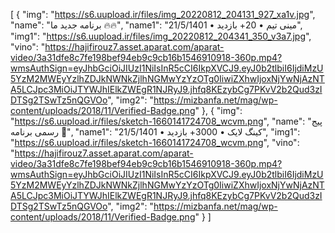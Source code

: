[
  {
    "img": "https://s6.uupload.ir/files/img_20220812_204131_927_xa1v.jpg",
    "name": "برنامه جدید ما 🔥🔥",
    "name1": "مینی تیم • 20+ بازدید • 21/5/1401",
    "img1": "https://s6.uupload.ir/files/img_20220812_204341_350_v3a7.jpg",
    "vino": "https://hajifirouz7.asset.aparat.com/aparat-video/3a31dfe8c7fe198bef94eb9c9cb16b1546910918-360p.mp4?wmsAuthSign=eyJhbGciOiJIUzI1NiIsInR5cCI6IkpXVCJ9.eyJ0b2tlbiI6IjdiMzU5YzM2MWEyYzlhZDJkNWNkZjlhNGMwYzYzOTg0IiwiZXhwIjoxNjYwNjAzNTA5LCJpc3MiOiJTYWJhIElkZWEgR1NJRyJ9.jhfq8KEzybCg7PKvV2b2Qud3zIDTSg2TSwTz5nQGVOo",
    "img2": "https://mizbanfa.net/mag/wp-content/uploads/2018/11/Verified-Badge.png"
  },
  {
    "img": "https://s6.uupload.ir/files/sketch-1660141724708_wcvm.png",
    "name": "پیج رسمی برنامه 🤝",
    "name1": "کینگ لایک • 3000+ بازدید • 21/5/1401",
    "img1": "https://s6.uupload.ir/files/sketch-1660141724708_wcvm.png",
    "vino": "https://hajifirouz7.asset.aparat.com/aparat-video/3a31dfe8c7fe198bef94eb9c9cb16b1546910918-360p.mp4?wmsAuthSign=eyJhbGciOiJIUzI1NiIsInR5cCI6IkpXVCJ9.eyJ0b2tlbiI6IjdiMzU5YzM2MWEyYzlhZDJkNWNkZjlhNGMwYzYzOTg0IiwiZXhwIjoxNjYwNjAzNTA5LCJpc3MiOiJTYWJhIElkZWEgR1NJRyJ9.jhfq8KEzybCg7PKvV2b2Qud3zIDTSg2TSwTz5nQGVOo",
    "img2": "https://mizbanfa.net/mag/wp-content/uploads/2018/11/Verified-Badge.png"
  }
]
